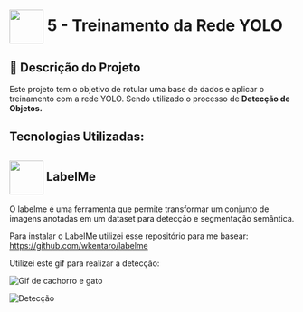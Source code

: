 <h1>
     <img align="center" width="60px" src="https://assets.dio.me/oLBDQwXKIBwkiWqkt0JZUg4PGejIS199r2hrBXVMs6E/f:webp/h:77/q:80/w:77/L2xhYl9wcm9qZWN0cy9iYWRnZXMvYTcwMTQ4MDQtY2ZjNC00MDVmLWFkNjEtMTlkMDhlYjRjMGVmLnBuZw">
    <span>5 - Treinamento da Rede YOLO</span>
</h1>

## 📝 Descrição do Projeto
Este projeto tem o objetivo de rotular uma base de dados e aplicar o treinamento com a rede YOLO. Sendo utilizado o processo de **Detecção de Objetos.**

## Tecnologias Utilizadas:
<h2>
<img align="center" width="60px" src="https://www.labelme.io/assets/img/icon.png">
    <strong><span">LabelMe</span></strong>
</h2>
O labelme é uma ferramenta que permite transformar um conjunto de imagens anotadas em um dataset para detecção e segmentação semântica. 

Para instalar o LabelMe utilizei esse repositório para me basear: https://github.com/wkentaro/labelme

Utilizei este gif para realizar a detecção: 

![Gif de cachorro e gato](https://crushpets.com/wp-content/uploads/2020/10/Como-fazer-cachorro-e-gato-se-darem-bem.gif)

![Detecção](https://github.com/user-attachments/assets/2ef8f24f-ca06-49ec-a8a0-e44026e5bcdf)
